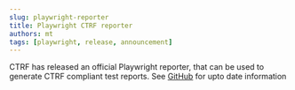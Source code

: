 ```yaml
---
slug: playwright-reporter
title: Playwright CTRF reporter
authors: mt
tags: [playwright, release, announcement]
---
```


CTRF has released an official Playwright reporter, that can be used to generate CTRF compliant test reports. See [GitHub](https://github.com/ctrf-io/playwright-ctrf-json-report) for upto date information
